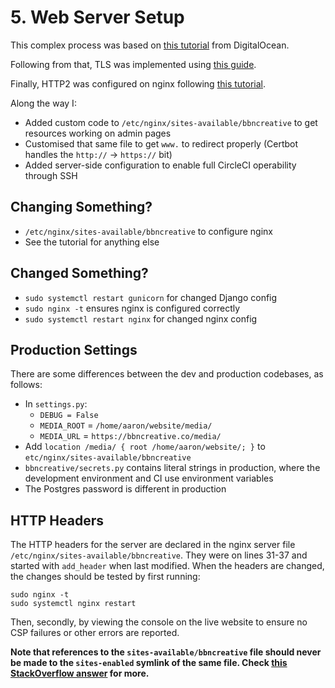 # 5. Web Server Setup

This complex process was based on [this tutorial](https://www.digitalocean.com/community/tutorials/how-to-set-up-django-with-postgres-nginx-and-gunicorn-on-ubuntu-18-04) from DigitalOcean.

Following from that, TLS was implemented using [this guide](https://www.digitalocean.com/community/tutorials/how-to-secure-nginx-with-let-s-encrypt-on-ubuntu-18-04).

Finally, HTTP2 was configured on nginx following [this tutorial](https://www.digitalocean.com/community/tutorials/how-to-set-up-nginx-with-http-2-support-on-ubuntu-18-04#step-1-%E2%80%94-enabling-http2-support).

Along the way I:

- Added custom code to `/etc/nginx/sites-available/bbncreative` to get resources working on admin pages
- Customised that same file to get `www.` to redirect properly (Certbot handles the `http://` -> `https://` bit)
- Added server-side configuration to enable full CircleCI operability through SSH

## Changing Something?

- `/etc/nginx/sites-available/bbncreative` to configure nginx
- See the tutorial for anything else

## Changed Something?

- `sudo systemctl restart gunicorn` for changed Django config
- `sudo nginx -t` ensures nginx is configured correctly
- `sudo systemctl restart nginx` for changed nginx config

## Production Settings

There are some differences between the dev and production codebases, as follows:

- In `settings.py`:
  - `DEBUG = False`
  - `MEDIA_ROOT` = `/home/aaron/website/media/`
  - `MEDIA_URL` = `https://bbncreative.co/media/`
- Add `location /media/ { root /home/aaron/website/; }` to `etc/nginx/sites-available/bbncreative`
- `bbncreative/secrets.py` contains literal strings in production, where the development environment and CI use environment variables
- The Postgres password is different in production

## HTTP Headers

The HTTP headers for the server are declared in the nginx server file `/etc/nginx/sites-available/bbncreative`. They were on lines 31-37 and started with `add_header` when last modified.
When the headers are changed, the changes should be tested by first running:

```
sudo nginx -t
sudo systemctl nginx restart
```

Then, secondly, by viewing the console on the live website to ensure no CSP failures or other errors are reported.

**Note that references to the `sites-available/bbncreative` file should never be made to the `sites-enabled` symlink of the same file. Check [this StackOverflow answer](https://stackoverflow.com/questions/21812360/what-is-the-difference-between-sites-enabled-and-sites-available-directory) for more.**
